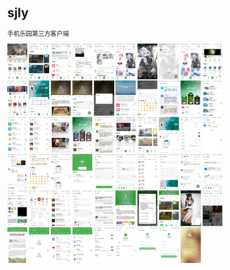# sjly
手机乐园第三方客户端

<div>
    <img src="screenshots/screenshot0.jpg" width="9%">
    <img src="screenshots/screenshot1.jpg" width="9%">
    <img src="screenshots/screenshot2.jpg" width="9%">
    <img src="screenshots/screenshot3.jpg" width="9%">
    <img src="screenshots/screenshot4.jpg" width="9%">
    <img src="screenshots/screenshot5.jpg" width="9%">
    <img src="screenshots/screenshot6.jpg" width="9%">
    <img src="screenshots/screenshot7.jpg" width="9%">
    <img src="screenshots/screenshot8.jpg" width="9%">
    <img src="screenshots/screenshot9.jpg" width="9%">
    <img src="screenshots/screenshot10.jpg" width="9%">
    <img src="screenshots/screenshot11.jpg" width="9%">
    <img src="screenshots/screenshot12.jpg" width="9%">
    <img src="screenshots/screenshot13.jpg" width="9%">
    <img src="screenshots/screenshot14.jpg" width="9%">
    <img src="screenshots/screenshot15.jpg" width="9%">
    <img src="screenshots/screenshot16.jpg" width="9%">
    <img src="screenshots/screenshot17.jpg" width="9%">
    <img src="screenshots/screenshot18.jpg" width="9%">
    <img src="screenshots/screenshot19.jpg" width="9%">
    <img src="screenshots/screenshot20.jpg" width="9%">
    <img src="screenshots/screenshot21.jpg" width="9%">
    <img src="screenshots/screenshot22.jpg" width="9%">
    <img src="screenshots/screenshot23.jpg" width="9%">
    <img src="screenshots/screenshot24.jpg" width="9%">
    <img src="screenshots/screenshot25.jpg" width="9%">
    <img src="screenshots/screenshot26.jpg" width="9%">
    <img src="screenshots/screenshot27.jpg" width="9%">
    <img src="screenshots/screenshot28.jpg" width="9%">
    <img src="screenshots/screenshot29.jpg" width="9%">
    <img src="screenshots/screenshot30.jpg" width="9%">
    <img src="screenshots/screenshot31.jpg" width="9%">
    <img src="screenshots/screenshot32.jpg" width="9%">
    <img src="screenshots/screenshot33.jpg" width="9%">
    <img src="screenshots/screenshot34.jpg" width="9%">
    <img src="screenshots/screenshot35.jpg" width="9%">
    <img src="screenshots/screenshot36.jpg" width="9%">
    <img src="screenshots/screenshot37.jpg" width="9%">
    <img src="screenshots/screenshot38.jpg" width="9%">
    <img src="screenshots/screenshot39.jpg" width="9%">
    <img src="screenshots/screenshot40.jpg" width="9%">
    <img src="screenshots/screenshot41.jpg" width="9%">
    <img src="screenshots/screenshot42.jpg" width="9%">
    <img src="screenshots/screenshot43.jpg" width="9%">
    <img src="screenshots/screenshot44.jpg" width="9%">
    <img src="screenshots/screenshot45.jpg" width="9%">
    <img src="screenshots/screenshot46.jpg" width="9%">
    <img src="screenshots/screenshot47.jpg" width="9%">
    <img src="screenshots/screenshot48.jpg" width="9%">
    <img src="screenshots/screenshot49.jpg" width="9%">
    <img src="screenshots/screenshot50.jpg" width="9%">
    <img src="screenshots/screenshot51.jpg" width="9%">
    <img src="screenshots/screenshot52.jpg" width="9%">
    <img src="screenshots/screenshot53.jpg" width="9%">
    <img src="screenshots/screenshot54.jpg" width="9%">
    <img src="screenshots/screenshot55.jpg" width="9%">
    <img src="screenshots/screenshot56.jpg" width="9%">
    <img src="screenshots/screenshot57.jpg" width="9%">
    <img src="screenshots/screenshot58.jpg" width="9%">
</div>
